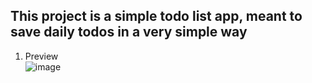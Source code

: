 ## This project is a simple todo list app, meant to save daily todos in a very simple way

1. Preview  
![image](../Screenshot/Light/.jpg)  
